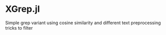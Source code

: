 # XGrep.jl
Simple grep variant using cosine similarity and different text preprocessing tricks to filter
